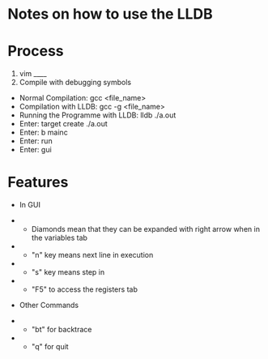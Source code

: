 # Notes on how to use the LLDB

# Process
1. vim ____
2. Compile with debugging symbols
- Normal Compilation: gcc <file_name>
- Compilation with LLDB: gcc -g <file_name>
- Running the Programme with LLDB: lldb ./a.out
- Enter: target create ./a.out
- Enter: b mainc
- Enter: run
- Enter: gui

# Features
- In GUI
- - Diamonds mean that they can be expanded with right arrow when in the variables tab
- - "n" key means next line in execution
- - "s" key means step in
- - "F5" to access the registers tab

- Other Commands
- - "bt" for backtrace
- - "q" for quit
